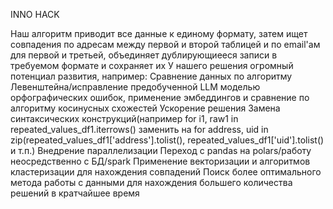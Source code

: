 INNO HACK

Наш алгоритм приводит все данные к единому формату, затем ищет совпадения по адресам между первой и второй таблицей и по email'ам для первой и третьей, объединяет дублирующиееся записи в требуемом формате и сохраняет их
У нашего решения огромный потенциал развития, например:
  Сравнение данных по алгоритму Левенштейна/исправление предобученной LLM моделью орфографических ошибок, применение эмбеддингов и сравнение по алгоритму косинусных схожестей
  Ускорение решения
    Замена синтаксических конструкций(например for i1, raw1 in repeated_values_df1.iterrows() заменить на for address, uid in zip(repeated_values_df1['address'].tolist(), repeated_values_df1['uid'].tolist() и т.п.)
    Внедрение параллелизации 
    Переход с pandas на polars/работу неосредственно с БД/spark
  Применение векторизации и алгоритмов кластеризации для нахождения совпадений
  Поиск более оптимального метода работы с данными для нахождения большего количества решений в кратчайшее время

